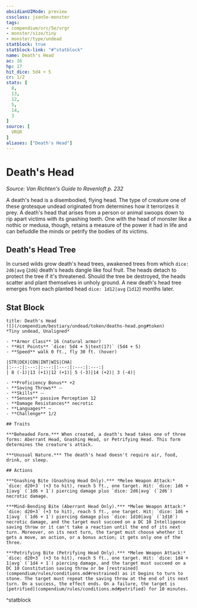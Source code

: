```yaml
---
obsidianUIMode: preview
cssclass: json5e-monster
tags:
- compendium/src/5e/vrgr
- monster/size/tiny
- monster/type/undead
statblock: true
statblock-link: "#^statblock"
name: Death's Head
ac: 16
hp: 17
hit_dice: 5d4 + 5
cr: 1/2
stats: [
  8,
  13,
  12,
  5,
  14,
  3
]
source: [
  VRGR
]
aliases: ["Death's Head"]
---
```

# Death's Head
*Source: Van Richten's Guide to Ravenloft p. 232*  

A death's head is a disembodied, flying head. The type of creature one of these grotesque undead originated from determines how it terrorizes it prey. A death's head that arises from a person or animal swoops down to rip apart victims with its gnashing teeth. One with the head of monster like a nothic or medusa, though, retains a measure of the power it had in life and can befuddle the minds or petrify the bodies of its victims.

## Death's Head Tree

In cursed wilds grow death's head trees, awakened trees from which `dice: 2d6|avg` (`2d6`) death's heads dangle like foul fruit. The heads detach to protect the tree if it's threatened. Should the tree be destroyed, the heads scatter and plant themselves in unholy ground. A new death's head tree emerges from each planted head `dice: 1d12|avg` (`1d12`) months later.

## Stat Block

```ad-statblock
title: Death's Head
![](/compendium/bestiary/undead/token/deaths-head.png#token)
*Tiny undead, Unaligned*

- **Armor Class** 16 (natural armor)
- **Hit Points** `dice: 5d4 + 5|text(17)` (5d4 + 5) 
- **Speed** walk 0 ft., fly 30 ft. (hover)

|STR|DEX|CON|INT|WIS|CHA|
|:---:|:---:|:---:|:---:|:---:|:---:|
| 8 (-1)|13 (+1)|12 (+1)| 5 (-3)|14 (+2)| 3 (-4)|

- **Proficiency Bonus** +2
- **Saving Throws** ⏤
- **Skills** ⏤
- **Senses** passive Perception 12
- **Damage Resistances** necrotic
- **Languages** —
- **Challenge** 1/2

## Traits

***Beheaded Form.*** When created, a death's head takes one of three forms: Aberrant Head, Gnashing Head, or Petrifying Head. This form determines the creature's attack.

***Unusual Nature.*** The death's head doesn't require air, food, drink, or sleep.

## Actions

***Gnashing Bite (Gnashing Head Only).*** *Melee Weapon Attack:* `dice: d20+3` (+3 to hit), reach 5 ft., one target. Hit: `dice: 1d6 + 1|avg` (`1d6 + 1`) piercing damage plus `dice: 2d6|avg` (`2d6`) necrotic damage.

***Mind-Bending Bite (Aberrant Head Only).*** *Melee Weapon Attack:* `dice: d20+3` (+3 to hit), reach 5 ft., one target. Hit: `dice: 1d6 + 1|avg` (`1d6 + 1`) piercing damage plus `dice: 1d10|avg` (`1d10`) necrotic damage, and the target must succeed on a DC 10 Intelligence saving throw or it can't take a reaction until the end of its next turn. Moreover, on its next turn, the target must choose whether it gets a move, an action, or a bonus action; it gets only one of the three.

***Petrifying Bite (Petrifying Head Only).*** *Melee Weapon Attack:* `dice: d20+3` (+3 to hit), reach 5 ft., one target. Hit: `dice: 1d4 + 1|avg` (`1d4 + 1`) piercing damage, and the target must succeed on a DC 10 Constitution saving throw or be [restrained](compendium/rules/conditions.md#restrained) as it begins to turn to stone. The target must repeat the saving throw at the end of its next turn. On a success, the effect ends. On a failure, the target is [petrified](compendium/rules/conditions.md#petrified) for 10 minutes.
```
^statblock